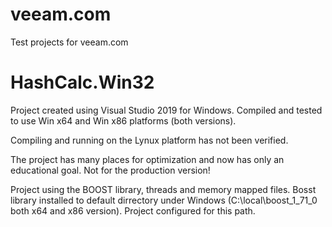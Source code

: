 # veeam.com
Test projects for veeam.com

# HashCalc.Win32

Project created using Visual Studio 2019 for Windows.
Compiled and tested to use Win x64 and Win x86 platforms (both versions).

Compiling and running on the Lynux platform has not been verified.

The project has many places for optimization and now has only an educational goal.
Not for the production version!

Project using the BOOST library, threads and memory mapped files.
Bosst library installed to default dirrectory under Windows
(C:\local\boost_1_71_0 both x64 and x86 version).
Project configured for this path.
